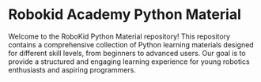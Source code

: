 # Robokid Academy Python Material

Welcome to the RoboKid Python Material repository!
This repository contains a comprehensive collection of Python learning materials designed for different skill levels,
from beginners to advanced users. Our goal is to provide a structured and engaging learning experience for young robotics enthusiasts and aspiring programmers.
